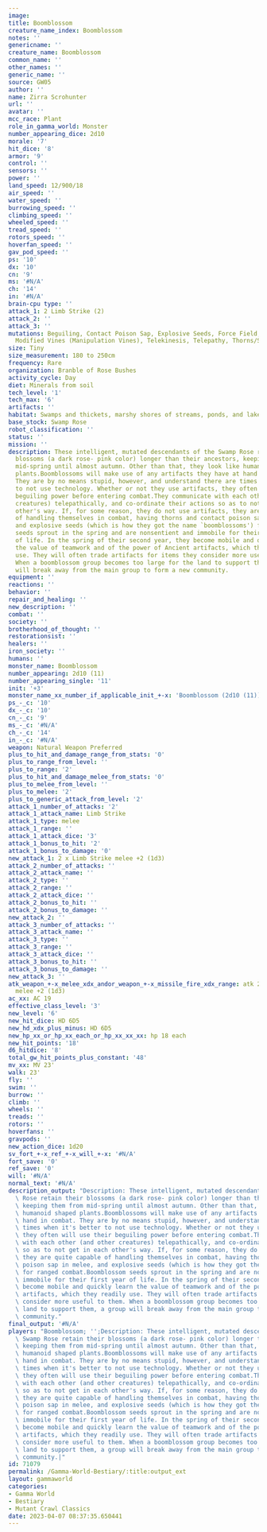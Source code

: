 ```yaml
---
image:
title: Boomblossom
creature_name_index: Boomblossom
notes: ''
genericname: ''
creature_name: Boomblossom
common_name: ''
other_names: ''
generic_name: ''
source: GW05
author: ''
name: Zirra Scrohunter
url: ''
avatar: ''
mcc_race: Plant
role_in_gamma_world: Monster
number_appearing_dice: 2d10
morale: '7'
hit_dice: '8'
armor: '9'
control: ''
sensors: ''
power: ''
land_speed: 12/900/18
air_speed: ''
water_speed: ''
burrowing_speed: ''
climbing_speed: ''
wheeled_speed: ''
tread_speed: ''
rotors_speed: ''
hoverfan_speed: ''
gav_pod_speed: ''
ps: '10'
dx: '10'
cn: '9'
ms: '#N/A'
ch: '14'
in: '#N/A'
brain-cpu type: ''
attack_1: 2 Limb Strike (2)
attack_2: ''
attack_3: ''
mutations: Beguiling, Contact Poison Sap, Explosive Seeds, Force Field, Generation,
  Modified Vines (Manipulation Vines), Telekinesis, Telepathy, Thorns/Spikes (Thorns)
size: Tiny
size_measurement: 180 to 250cm
frequency: Rare
organization: Branble of Rose Bushes
activity_cycle: Day
diet: Minerals from soil
tech_level: '1'
tech_max: '6'
artifacts: ''
habitat: Swamps and thickets, marshy shores of streams, ponds, and lakes
base_stock: Swamp Rose
robot_classification: ''
status: ''
mission: ''
description: These intelligent, mutated descendants of the Swamp Rose retain their
  blossoms (a dark rose- pink color) longer than their ancestors, keeping them from
  mid-spring until almost autumn. Other than that, they look like humanoid shaped
  plants.Boomblossoms will make use of any artifacts they have at hand in combat.
  They are by no means stupid, however, and understand there are times when it's better
  to not use technology. Whether or not they use artifacts, they often will use their
  beguiling power before entering combat.They communicate with each other (and other
  creatures) telepathically, and co-ordinate their actions so as to not get in each
  other's way. If, for some reason, they do not use artifacts, they are quite capable
  of handling themselves in combat, having thorns and contact poison sap in melee,
  and explosive seeds (which is how they got the name `boomblossoms') for ranged combat.Boomblossom
  seeds sprout in the spring and are nonsentient and immobile for their first year
  of life. In the spring of their second year, they become mobile and quickly learn
  the value of teamwork and of the power of Ancient artifacts, which they readily
  use. They will often trade artifacts for items they consider more useful to them.
  When a boomblossom group becomes too large for the land to support them, a group
  will break away from the main group to form a new community.
equipment: ''
reactions: ''
behavior: ''
repair_and_healing: ''
new_description: ''
combat: ''
society: ''
brotherhood_of_thought: ''
restorationsist: ''
healers: ''
iron_society: ''
humans: ''
monster_name: Boomblossom
number_appearing: 2d10 (11)
number_appearing_single: '11'
init: '+3'
monster_name_xx_number_if_applicable_init_+-x: 'Boomblossom (2d10 (11)): Init +3'
ps_-_c: '10'
dx_-_c: '10'
cn_-_c: '9'
ms_-_c: '#N/A'
ch_-_c: '14'
in_-_c: '#N/A'
weapon: Natural Weapon Preferred
plus_to_hit_and_damage_range_from_stats: '0'
plus_to_range_from_level: ''
plus_to_range: '2'
plus_to_hit_and_damage_melee_from_stats: '0'
plus_to_melee_from_level: ''
plus_to_melee: '2'
plus_to_generic_attack_from_level: '2'
attack_1_number_of_attacks: '2'
attack_1_attack_name: Limb Strike
attack_1_type: melee
attack_1_range: ''
attack_1_attack_dice: '3'
attack_1_bonus_to_hit: '2'
attack_1_bonus_to_damage: '0'
new_attack_1: 2 x Limb Strike melee +2 (1d3)
attack_2_number_of_attacks: ''
attack_2_attack_name: ''
attack_2_type: ''
attack_2_range: ''
attack_2_attack_dice: ''
attack_2_bonus_to_hit: ''
attack_2_bonus_to_damage: ''
new_attack_2: ''
attack_3_number_of_attacks: ''
attack_3_attack_name: ''
attack_3_type: ''
attack_3_range: ''
attack_3_attack_dice: ''
attack_3_bonus_to_hit: ''
attack_3_bonus_to_damage: ''
new_attack_3: ''
atk_weapon_+-x_melee_xdx_andor_weapon_+-x_missile_fire_xdx_range: atk 2 x limb strike
  melee +2 (1d3)
ac_xx: AC 19
effective_class_level: '3'
new_level: '6'
new_hit_dice: HD 6D5
new_hd_xdx_plus_minus: HD 6D5
new_hp_xx_or_hp_xx_each_or_hp_xx_xx_xx: hp 18 each
new_hit_points: '18'
d6_hitdice: '8'
total_gw_hit_points_plus_constant: '48'
mv_xx: MV 23'
walk: 23'
fly: ''
swim: ''
burrow: ''
climb: ''
wheels: ''
treads: ''
rotors: ''
hoverfans: ''
gravpods: ''
new_action_dice: 1d20
sv_fort_+-x_ref_+-x_will_+-x: '#N/A'
fort_save: '0'
ref_save: '0'
will: '#N/A'
normal_text: '#N/A'
description_output: "Description: These intelligent, mutated descendants of the Swamp\
  \ Rose retain their blossoms (a dark rose- pink color) longer than their ancestors,\
  \ keeping them from mid-spring until almost autumn. Other than that, they look like\
  \ humanoid shaped plants.Boomblossoms will make use of any artifacts they have at\
  \ hand in combat. They are by no means stupid, however, and understand there are\
  \ times when it's better to not use technology. Whether or not they use artifacts,\
  \ they often will use their beguiling power before entering combat.They communicate\
  \ with each other (and other creatures) telepathically, and co-ordinate their actions\
  \ so as to not get in each other's way. If, for some reason, they do not use artifacts,\
  \ they are quite capable of handling themselves in combat, having thorns and contact\
  \ poison sap in melee, and explosive seeds (which is how they got the name `boomblossoms')\
  \ for ranged combat.Boomblossom seeds sprout in the spring and are nonsentient and\
  \ immobile for their first year of life. In the spring of their second year, they\
  \ become mobile and quickly learn the value of teamwork and of the power of Ancient\
  \ artifacts, which they readily use. They will often trade artifacts for items they\
  \ consider more useful to them. When a boomblossom group becomes too large for the\
  \ land to support them, a group will break away from the main group to form a new\
  \ community."
final_output: '#N/A'
players: "Boomblossom; '';Description: These intelligent, mutated descendants of the\
  \ Swamp Rose retain their blossoms (a dark rose- pink color) longer than their ancestors,\
  \ keeping them from mid-spring until almost autumn. Other than that, they look like\
  \ humanoid shaped plants.Boomblossoms will make use of any artifacts they have at\
  \ hand in combat. They are by no means stupid, however, and understand there are\
  \ times when it's better to not use technology. Whether or not they use artifacts,\
  \ they often will use their beguiling power before entering combat.They communicate\
  \ with each other (and other creatures) telepathically, and co-ordinate their actions\
  \ so as to not get in each other's way. If, for some reason, they do not use artifacts,\
  \ they are quite capable of handling themselves in combat, having thorns and contact\
  \ poison sap in melee, and explosive seeds (which is how they got the name `boomblossoms')\
  \ for ranged combat.Boomblossom seeds sprout in the spring and are nonsentient and\
  \ immobile for their first year of life. In the spring of their second year, they\
  \ become mobile and quickly learn the value of teamwork and of the power of Ancient\
  \ artifacts, which they readily use. They will often trade artifacts for items they\
  \ consider more useful to them. When a boomblossom group becomes too large for the\
  \ land to support them, a group will break away from the main group to form a new\
  \ community.|"
id: 71079
permalink: /Gamma-World-Bestiary/:title:output_ext
layout: gammaworld
categories:
- Gamma World
- Bestiary
- Mutant Crawl Classics
date: 2023-04-07 08:37:35.650441
---
```

